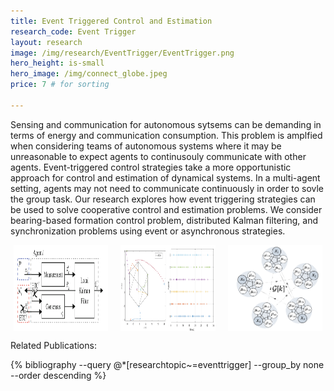 ```yaml
---
title: Event Triggered Control and Estimation
research_code: Event Trigger
layout: research
image: /img/research/EventTrigger/EventTrigger.png
hero_height: is-small
hero_image: /img/connect_globe.jpeg  
price: 7 # for sorting 

---
```


Sensing and communication for autonomous sytsems can be demanding in terms of energy and communication consumption.  This problem is amplfied when considering teams of autonomous systems where it may be unreasonable to expect agents to continusouly communicate with other agents.  Event-triggered control strategies take a more opportunistic approach for control and estimation of dynamical systems.  In a multi-agent setting, agents may not need to communicate continuously in order to sovle the group task.  Our research explores how event triggering strategies can be used to solve cooperative control and estimation problems.  We consider bearing-based formation control problem, distributed Kalman filtering, and synchronization problems using event or asynchronous strategies.


<div style="display: flex; justify-content: center;">
  <img src="/img/research/EventTrigger/Kalman_ETC.png" alt="Kalman Event Triggered Filter" style="max-width: 30%; margin: 0 10px;">
  <img src="/img/research/EventTrigger/formation_etc.png" alt="Event triggered formation control" style="max-width: 30%; margin: 0 10px;">
  <img src="/img/research/EventTrigger/emulation_sync.png" alt="Asynchronous synchronization" style="max-width: 30%; margin: 0 10px;">
</div>

<p class="title is-4">Related Publications:</p>
{% bibliography --query @*[researchtopic~=eventtrigger] --group_by none --order descending %}
